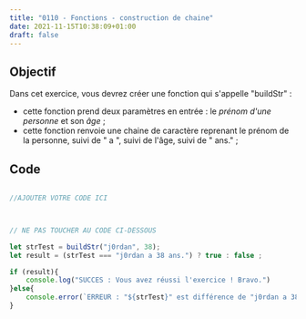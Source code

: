 ```yaml
---
title: "0110 - Fonctions - construction de chaine"
date: 2021-11-15T10:38:09+01:00
draft: false
---
```


## Objectif

Dans cet exercice, vous devrez créer une fonction qui s'appelle "buildStr" :

- cette fonction prend deux paramètres en entrée : le *prénom d'une personne* et son *âge* ;
- cette fonction renvoie une chaine de caractère reprenant le prénom de la personne, suivi de " a ", suivi de l'âge, suivi de " ans." ;

## Code

```javascript

//AJOUTER VOTRE CODE ICI



// NE PAS TOUCHER AU CODE CI-DESSOUS

let strTest = buildStr("j0rdan", 38);
let result = (strTest === "j0rdan a 38 ans.") ? true : false ;

if (result){
    console.log("SUCCES : Vous avez réussi l'exercice ! Bravo.")
}else{
    console.error(`ERREUR : "${strTest}" est différence de "j0rdan a 38 ans." et la fonction doit être modifiée.`)
}

```
